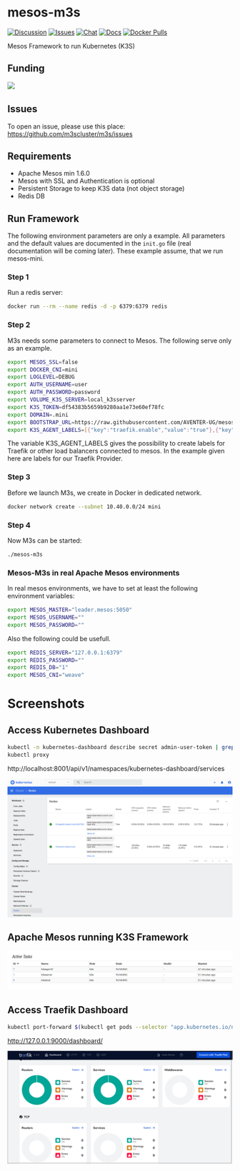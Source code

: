 # mesos-m3s
[![Discussion](https://img.shields.io/static/v1?label=&message=Discussion&color=brightgreen)](https://github.com/m3scluster/m3s/discussions)
[![Issues](https://img.shields.io/static/v1?label=&message=Issues&color=brightgreen)](https://github.com/m3scluster/m3s/issues)
[![Chat](https://img.shields.io/static/v1?label=&message=Chat&color=brightgreen)](https://matrix.to/#/#mesos:matrix.aventer.biz?via=matrix.aventer.biz)
[![Docs](https://img.shields.io/static/v1?label=&message=Docs&color=brightgreen)](https://m3scluster.github.io/m3s/)
[![Docker Pulls](https://img.shields.io/docker/pulls/avhost/mesos-m3s)](https://hub.docker.com/repository/docker/avhost/mesos-m3s/)

Mesos Framework to run Kubernetes (K3S)

## Funding

[![](https://www.paypalobjects.com/en_US/i/btn/btn_donateCC_LG.gif)](https://www.paypal.com/donate/?hosted_button_id=H553XE4QJ9GJ8)

## Issues

To open an issue, please use this place: https://github.com/m3scluster/m3s/issues

## Requirements

- Apache Mesos min 1.6.0
- Mesos with SSL and Authentication is optional
- Persistent Storage to keep K3S data (not object storage)
- Redis DB

## Run Framework

The following environment parameters are only a example. All parameters and the default values are documented in
the `init.go` file (real documentation will be coming later). These example assume, that we run mesos-mini.

### Step 1

Run a redis server:

```Bash
docker run --rm --name redis -d -p 6379:6379 redis
```

### Step 2

M3s needs some parameters to connect to Mesos. The following serve only as an example.

```Bash
export MESOS_SSL=false
export DOCKER_CNI=mini
export LOGLEVEL=DEBUG
export AUTH_USERNAME=user
export AUTH_PASSWORD=password
export VOLUME_K3S_SERVER=local_k3sserver
export K3S_TOKEN=df54383b5659b9280aa1e73e60ef78fc
export DOMAIN=.mini
export BOOTSTRAP_URL=https://raw.githubusercontent.com/AVENTER-UG/mesos-m3s/master/bootstrap/bootstrap.sh
export K3S_AGENT_LABELS=[{"key":"traefik.enable","value":"true"},{"key":"traefik.http.routers.m3s.entrypoints","value":"web"},{"key":"traefik.http.routers.m3s.service","value":"m3s-http"},{"key":"traefik.http.routers.m3s.rule","value":"HostRegexp(`example.com`, `{subdomain:[a-z]+}.example.com`)"}]
```

The variable K3S_AGENT_LABELS gives the possibility to create labels for Traefik or other load balancers connected to mesos. In the example given here are labels for our Traefik Provider.

### Step 3 

Before we launch M3s, we create in Docker in dedicated network.

```Bash
docker network create --subnet 10.40.0.0/24 mini
```

### Step 4

Now M3s can be started:

```Bash
./mesos-m3s
```

### Mesos-M3s in real Apache Mesos environments

In real mesos environments, we have to set at least the following environment variables:

```Bash
export MESOS_MASTER="leader.mesos:5050"
export MESOS_USERNAME=""
export MESOS_PASSWORD=""
```

Also the following could be usefull.

```Bash
export REDIS_SERVER="127.0.0.1:6379"
export REDIS_PASSWORD=""
export REDIS_DB="1"
export MESOS_CNI="weave"
```

# Screenshots

## Access Kubernetes Dashboard

```bash
kubectl -n kubernetes-dashboard describe secret admin-user-token | grep '^token'
kubectl proxy
```

http://localhost:8001/api/v1/namespaces/kubernetes-dashboard/services


![image_2021-05-01-15-09-30](vx_images/image_2021-05-01-15-09-30.png)

## Apache Mesos running K3S Framework

![image_2021-05-01-15-10-54](vx_images/image_2021-05-01-15-10-54.png)

## Access Traefik Dashboard

```bash
kubectl port-forward $(kubectl get pods --selector "app.kubernetes.io/name=traefik" --output=name -n kube-system) -n kube-system 9000:9000
```

http://127.0.0.1:9000/dashboard/


![image_2021-06-13-17-15-45](vx_images/image_2021-06-13-17-15-45.png)
